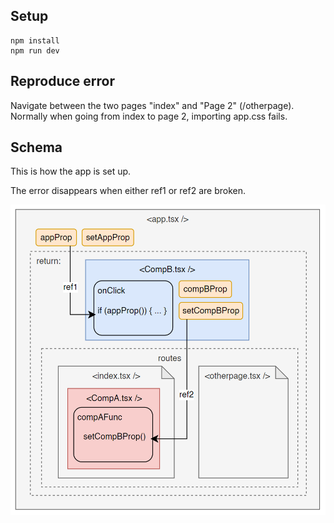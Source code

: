 ## Setup

```
npm install
npm run dev
```

## Reproduce error

Navigate between the two pages "index" and "Page 2" (/otherpage). Normally when going from index to page 2, importing app.css fails.

## Schema

This is how the app is set up.

The error disappears when either ref1 or ref2 are broken.

<img src="./diagram.png" />